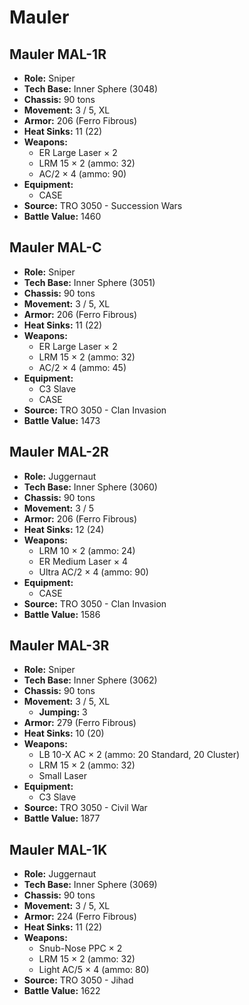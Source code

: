 # Mauler
## Mauler MAL-1R
- **Role:** Sniper
- **Tech Base:** Inner Sphere (3048)
- **Chassis:** 90 tons
- **Movement:** 3 / 5, XL
- **Armor:** 206 (Ferro Fibrous)
- **Heat Sinks:** 11 (22)
- **Weapons:**
  - ER Large Laser × 2
  - LRM 15 × 2 (ammo: 32)
  - AC/2 × 4 (ammo: 90)
- **Equipment:**
  - CASE
- **Source:** TRO 3050 - Succession Wars
- **Battle Value:** 1460

## Mauler MAL-C
- **Role:** Sniper
- **Tech Base:** Inner Sphere (3051)
- **Chassis:** 90 tons
- **Movement:** 3 / 5, XL
- **Armor:** 206 (Ferro Fibrous)
- **Heat Sinks:** 11 (22)
- **Weapons:**
  - ER Large Laser × 2
  - LRM 15 × 2 (ammo: 32)
  - AC/2 × 4 (ammo: 45)
- **Equipment:**
  - C3 Slave
  - CASE
- **Source:** TRO 3050 - Clan Invasion
- **Battle Value:** 1473

## Mauler MAL-2R
- **Role:** Juggernaut
- **Tech Base:** Inner Sphere (3060)
- **Chassis:** 90 tons
- **Movement:** 3 / 5
- **Armor:** 206 (Ferro Fibrous)
- **Heat Sinks:** 12 (24)
- **Weapons:**
  - LRM 10 × 2 (ammo: 24)
  - ER Medium Laser × 4
  - Ultra AC/2 × 4 (ammo: 90)
- **Equipment:**
  - CASE
- **Source:** TRO 3050 - Clan Invasion
- **Battle Value:** 1586

## Mauler MAL-3R
- **Role:** Sniper
- **Tech Base:** Inner Sphere (3062)
- **Chassis:** 90 tons
- **Movement:** 3 / 5, XL
  - **Jumping:** 3
- **Armor:** 279 (Ferro Fibrous)
- **Heat Sinks:** 10 (20)
- **Weapons:**
  - LB 10-X AC × 2 (ammo: 20 Standard, 20 Cluster)
  - LRM 15 × 2 (ammo: 32)
  - Small Laser
- **Equipment:**
  - C3 Slave
- **Source:** TRO 3050 - Civil War
- **Battle Value:** 1877

## Mauler MAL-1K
- **Role:** Juggernaut
- **Tech Base:** Inner Sphere (3069)
- **Chassis:** 90 tons
- **Movement:** 3 / 5, XL
- **Armor:** 224 (Ferro Fibrous)
- **Heat Sinks:** 11 (22)
- **Weapons:**
  - Snub-Nose PPC × 2
  - LRM 15 × 2 (ammo: 32)
  - Light AC/5 × 4 (ammo: 80)
- **Source:** TRO 3050 - Jihad
- **Battle Value:** 1622

